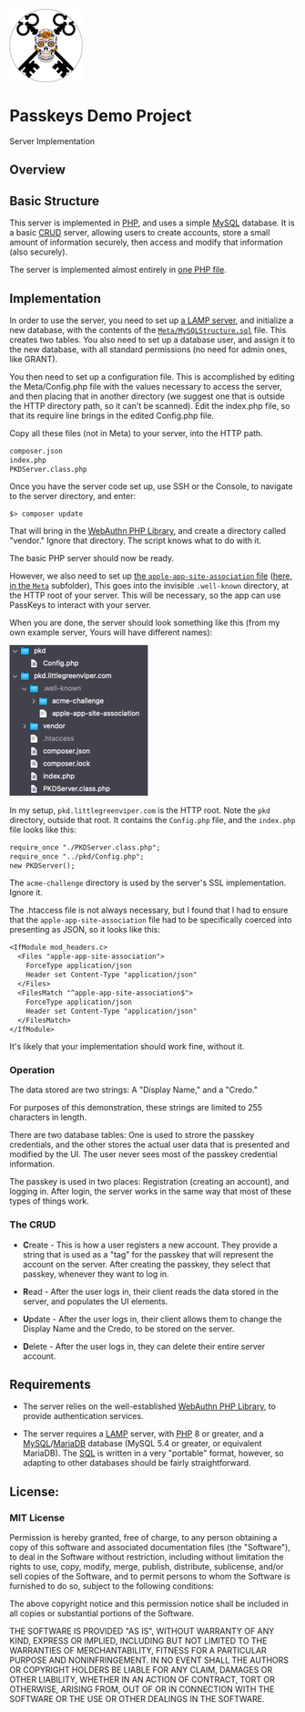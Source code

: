 ![Icon](Meta/Icon.png)

# Passkeys Demo Project

Server Implementation

## Overview

## Basic Structure

This server is implemented in [PHP](https://www.php.net), and uses a simple [MySQL](https://www.mysql.com) database. It is a basic [CRUD](https://en.wikipedia.org/wiki/Create,_read,_update_and_delete) server, allowing users to create accounts, store a small amount of information securely, then access and modify that information (also securely).

The server is implemented almost entirely in [one PHP file](./PKDServer.class.php).

## Implementation

In order to use the server, you need to set up [a LAMP server](https://en.wikipedia.org/wiki/LAMP_\(software_bundle\)), and initialize a new database, with the contents of the [`Meta/MySQLStructure.sql`](./Meta/MySQLStructure.sql) file. This creates two tables. You also need to set up a database user, and assign it to the new database, with all standard permissions (no need for admin ones, like GRANT).

You then need to set up a configuration file. This is accomplished by editing the Meta/Config.php file with the values necessary to access the server, and then placing that in another directory (we suggest one that is outside the HTTP directory path, so it can't be scanned). Edit the index.php file, so that its require line brings in the edited Config.php file.

Copy all these files (not in Meta) to your server, into the HTTP path.

    composer.json
    index.php
    PKDServer.class.php

Once you have the server code set up, use SSH or the Console, to navigate to the server directory, and enter:

    $> composer update

That will bring in the [WebAuthn PHP Library](https://github.com/lbuchs/WebAuthn), and create a directory called "vendor." Ignore that directory. The script knows what to do with it.

The basic PHP server should now be ready.

However, we also need to set up [the `apple-app-site-association` file](https://developer.apple.com/documentation/xcode/supporting-associated-domains) ([here, in the `Meta`](./Meta/apple-app-site-association) subfolder), This goes into the invisible `.well-known` directory, at the HTTP root of your server. This will be necessary, so the app can use PassKeys to interact with your server.

When you are done, the server should look something like this (from my own example server, Yours will have different names):

![Server Setup](Meta/ServerConfig.png)

In my setup, `pkd.littlegreenviper.com` is the HTTP root. Note the `pkd` directory, outside that root. It contains the `Config.php` file, and the `index.php` file looks like this:

    require_once "./PKDServer.class.php";
    require_once "../pkd/Config.php";
    new PKDServer();

The `acme-challenge` directory is used by the server's SSL implementation. Ignore it.

The .htaccess file is not always necessary, but I found that I had to ensure that the `apple-app-site-association` file had to be specifically coerced into presenting as JSON, so it looks like this:

    <IfModule mod_headers.c>
      <Files "apple-app-site-association">
        ForceType application/json
        Header set Content-Type "application/json"
      </Files>
      <FilesMatch "^apple-app-site-association$">
        ForceType application/json
        Header set Content-Type "application/json"
      </FilesMatch>
    </IfModule>
    
It's likely that your implementation should work fine, without it.

### Operation

The data stored are two strings: A "Display Name," and a "Credo."

For purposes of this demonstration, these strings are limited to 255 characters in length.

There are two database tables: One is used to strore the passkey credentials, and the other stores the actual user data that is presented and modified by the UI. The user never sees most of the passkey credential information.

The passkey is used in two places: Registration (creating an account), and logging in. After login, the server works in the same way that most of these types of things work.

### The CRUD

- **C**reate - This is how a user registers a new account. They provide a string that is used as a "tag" for the passkey that will represent the account on the server. After creating the passkey, they select that passkey, whenever they want to log in.

- **R**ead - After the user logs in, their client reads the data stored in the server, and populates the UI elements.

- **U**pdate - After the user logs in, their client allows them to change the Display Name and the Credo, to be stored on the server.

- **D**elete - After the user logs in, they can delete their entire server account.

## Requirements

- The server relies on the well-established [WebAuthn PHP Library](https://github.com/lbuchs/WebAuthn), to provide authentication services.

- The server requires a [LAMP](https://en.wikipedia.org/wiki/LAMP_\(software_bundle\)) server, with [PHP](https://www.php.net) 8 or greater, and a [MySQL](https://www.mysql.com)/[MariaDB](https://mariadb.org) database (MySQL 5.4 or greater, or equivalent MariaDB). The [SQL](https://en.wikipedia.org/wiki/SQL) is written in a very "portable" format, however, so adapting to other databases should be fairly straightforward.

## License:

### MIT License

Permission is hereby granted, free of charge, to any person obtaining a copy of this software and associated documentation
files (the "Software"), to deal in the Software without restriction, including without limitation the rights to use, copy,
modify, merge, publish, distribute, sublicense, and/or sell copies of the Software, and to permit persons to whom the
Software is furnished to do so, subject to the following conditions:

The above copyright notice and this permission notice shall be included in all copies or substantial portions of the Software.

THE SOFTWARE IS PROVIDED "AS IS", WITHOUT WARRANTY OF ANY KIND, EXPRESS OR IMPLIED, INCLUDING BUT NOT LIMITED TO THE WARRANTIES
OF MERCHANTABILITY, FITNESS FOR A PARTICULAR PURPOSE AND NONINFRINGEMENT.
IN NO EVENT SHALL THE AUTHORS OR COPYRIGHT HOLDERS BE LIABLE FOR ANY CLAIM, DAMAGES OR OTHER LIABILITY, WHETHER IN AN ACTION OF
CONTRACT, TORT OR OTHERWISE, ARISING FROM, OUT OF OR IN CONNECTION WITH THE SOFTWARE OR THE USE OR OTHER DEALINGS IN THE SOFTWARE.
